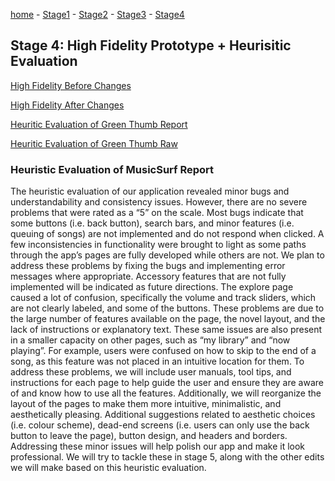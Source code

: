 [home](https://colinauyeng.github.io/CPSC-481--MusicSurf/) - [Stage1](https://colinauyeng.github.io/CPSC-481--MusicSurf/Stage1) - [Stage2](https://colinauyeng.github.io/CPSC-481--MusicSurf/Stage2) - [Stage3](https://colinauyeng.github.io/CPSC-481--MusicSurf/Stage3) - [Stage4](https://colinauyeng.github.io/CPSC-481--MusicSurf/Stage4)   
## Stage 4: High Fidelity Prototype + Heurisitic Evaluation
[High Fidelity Before Changes](https://drive.google.com/file/d/1Vk7DVAMrsCKQlQxesS96K9UTKkQANoby/view?usp=sharing)

[High Fidelity After Changes](https://drive.google.com/file/d/1mTAGY4M7d5is8QehUcibwY0j3aierE4Z/view?usp=sharing)

[Heuritic Evaluation of Green Thumb Report](https://github.com/colinauyeng/CPSC-481--MusicSurf/blob/master/Heuristic%20Evaluation%20of%20MusicSurf%20Report.docx)

[Heuritic Evaluation of Green Thumb Raw](https://github.com/colinauyeng/CPSC-481--MusicSurf/blob/master/Heuristic%20Evaluation%20of%20Green%20Thumb.xlsx)


### Heuristic Evaluation of MusicSurf Report
The heuristic evaluation of our application revealed minor bugs and understandability and consistency issues. However, there are no severe problems that were rated as a “5” on the scale. Most bugs indicate that some buttons (i.e. back button), search bars, and minor features (i.e. queuing of songs) are not implemented and do not respond when clicked. A few inconsistencies in functionality were brought to light as some paths through the app’s pages are fully developed while others are not. We plan to address these problems by fixing the bugs and implementing error messages where appropriate. Accessory features that are not fully implemented will be indicated as future directions. 
The explore page caused a lot of confusion, specifically the volume and track sliders, which are not clearly labeled, and some of the buttons. These problems are due to the large number of features available on the page, the novel layout,  and the lack of instructions or explanatory text. These same issues are also present in a smaller capacity on other pages, such as “my library” and “now playing”. For example, users were confused on how to skip to the end of a song, as this feature was not placed in an intuitive location for them. To address these problems, we will include user manuals, tool tips, and instructions for each page to help guide the user and ensure they are aware of and know how to use all the features. Additionally, we will reorganize the layout of the pages to make them more intuitive, minimalistic, and aesthetically pleasing. 
Additional suggestions related to aesthetic choices (i.e. colour scheme), dead-end screens (i.e. users can only use the back button to leave the page), button design, and headers and borders. Addressing these minor issues will help polish our app and make it look professional. We will try to tackle these in stage 5, along with the other edits we will make based on this heuristic evaluation.

